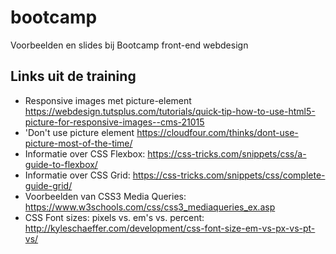 # bootcamp
Voorbeelden en slides bij Bootcamp front-end webdesign

## Links uit de training
- Responsive images met picture-element  https://webdesign.tutsplus.com/tutorials/quick-tip-how-to-use-html5-picture-for-responsive-images--cms-21015
 - 'Don't use picture element https://cloudfour.com/thinks/dont-use-picture-most-of-the-time/
 - Informatie over CSS Flexbox: https://css-tricks.com/snippets/css/a-guide-to-flexbox/
 - Informatie over CSS Grid: https://css-tricks.com/snippets/css/complete-guide-grid/
 - Voorbeelden van CSS3 Media Queries: https://www.w3schools.com/css/css3_mediaqueries_ex.asp
 - CSS Font sizes: pixels vs. em's vs. percent: http://kyleschaeffer.com/development/css-font-size-em-vs-px-vs-pt-vs/
 
 
